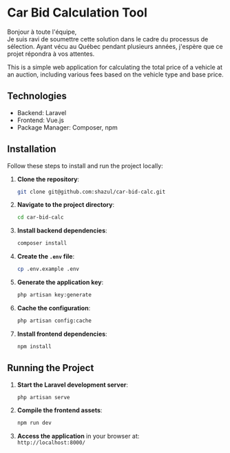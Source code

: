 # Car Bid Calculation Tool

Bonjour à toute l'équipe,  
Je suis ravi de soumettre cette solution dans le cadre du processus de sélection. Ayant vécu au Québec pendant plusieurs années, j'espère que ce projet répondra à vos attentes.


This is a simple web application for calculating the total price of a vehicle at an auction, including various fees based on the vehicle type and base price.

## Technologies

- Backend: Laravel
- Frontend: Vue.js
- Package Manager: Composer, npm

## Installation

Follow these steps to install and run the project locally:

1. **Clone the repository**:
   ```bash
   git clone git@github.com:shazul/car-bid-calc.git
    ```

2. **Navigate to the project directory**:  
   ```bash
   cd car-bid-calc
   ```

4. **Install backend dependencies**:  
   ```bash
   composer install
   ```

6. **Create the `.env` file**:  
   ```bash
   cp .env.example .env
   ```

8. **Generate the application key**:  
   ```bash
   php artisan key:generate
   ```

10. **Cache the configuration**:  
    ```bash
    php artisan config:cache
    ```

12. **Install frontend dependencies**:  
    ```bash
    npm install
    ```

## Running the Project

1. **Start the Laravel development server**:  
   ```bash
   php artisan serve
   ```

3. **Compile the frontend assets**:  
   ```bash
   npm run dev
   ```

5. **Access the application** in your browser at:  
   `http://localhost:8000/`
